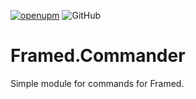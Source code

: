 [![openupm](https://img.shields.io/npm/v/net.mirzipan.framed.commander?label=openupm&registry_uri=https://package.openupm.com)](https://openupm.com/packages/net.mirzipan.framed.definitions/) ![GitHub](https://img.shields.io/github/license/Mirzipan/Framed.Commander)

# Framed.Commander

Simple module for commands for Framed.


